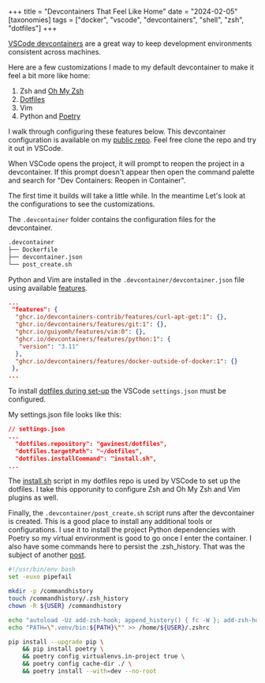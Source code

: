 +++
title = "Devcontainers That Feel Like Home"
date = "2024-02-05"
[taxonomies]
  tags = ["docker", "vscode", "devcontainers", "shell", "zsh", "dotfiles"]
+++

[VSCode devcontainers](https://code.visualstudio.com/docs/remote/containers) are a great way to keep development environments consistent across machines.

Here are a few customizations I made to my default devcontainer to make it feel a bit more like home:

1. Zsh and [Oh My Zsh](https://github.com/ohmyzsh/ohmyzsh/wiki)
2. [Dotfiles](@/posts/easy-dotfiles-with-chezmoi.md)
3. Vim
4. Python and [Poetry](https://python-poetry.org/)

I walk through configuring these features below. This devcontainer configuration is available on my [public repo](https://github.com/gavinest/devcontainer-python). Feel free clone the repo and try it out in VSCode.

When VSCode opens the project, it will prompt to reopen the project in a devcontainer. If this prompt doesn't appear then open the command palette and search for "Dev Containers: Reopen in Container".

The first time it builds will take a little while. In the meantime Let's look at the configurations to see the customizations.

The `.devcontainer` folder contains the configuration files for the devcontainer.

```bash
.devcontainer
├── Dockerfile
├── devcontainer.json
└── post_create.sh
```

Python and Vim are installed in the `.devcontainer/devcontainer.json` file using available [features](https://containers.dev/features).

```json
...
 "features": {
  "ghcr.io/devcontainers-contrib/features/curl-apt-get:1": {},
  "ghcr.io/devcontainers/features/git:1": {},
  "ghcr.io/guiyomh/features/vim:0": {},
  "ghcr.io/devcontainers/features/python:1": {
   "version": "3.11"
  },
  "ghcr.io/devcontainers/features/docker-outside-of-docker:1": {}
 },
...
```

To install [dotfiles during set-up](https://code.visualstudio.com/docs/devcontainers/containers#_personalizing-with-dotfile-repositories) the VSCode `settings.json` must be configured.

My settings.json file looks like this:
  
```json
// settings.json
...
  "dotfiles.repository": "gavinest/dotfiles",
  "dotfiles.targetPath": "~/dotfiles",
  "dotfiles.installCommand": "install.sh",
...
```

The [install.sh](https://github.com/gavinest/dotfiles/blob/main/install.sh) script in my dotfiles repo is used by VSCode to set up the dotfiles. I take this opporunity to configure Zsh and Oh My Zsh and Vim plugins as well.

Finally, the `.devcontainer/post_create.sh` script runs after the devcontainer is created. This is a good place to install any additional tools or configurations. I use it to install the project Python dependencies with Poetry so my virtual environment is good to go once I enter the container. I also have some commands here to persist the .zsh_history. That was the subject of another [post](@/posts/devcontainers-persist-zsh-history.md).

```bash
#!/usr/bin/env bash
set -euxo pipefail

mkdir -p /commandhistory
touch /commandhistory/.zsh_history
chown -R ${USER} /commandhistory

echo "autoload -Uz add-zsh-hook; append_history() { fc -W }; add-zsh-hook precmd append_history; export HISTFILE=/commandhistory/.zsh_history" >> /home/${USER}/.zshrc
echo "PATH=\".venv/bin:${PATH}\"" >> /home/${USER}/.zshrc

pip install --upgrade pip \
    && pip install poetry \
    && poetry config virtualenvs.in-project true \
    && poetry config cache-dir ./ \
    && poetry install --with=dev --no-root
```
